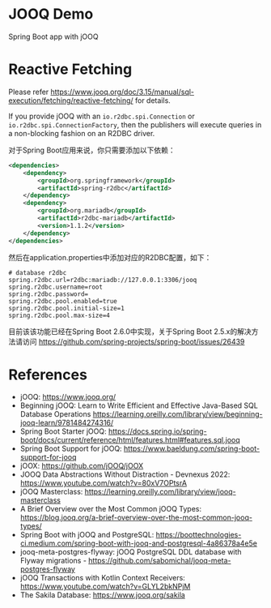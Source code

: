 JOOQ Demo
=============================
Spring Boot app with jOOQ


# Reactive Fetching

Please refer https://www.jooq.org/doc/3.15/manual/sql-execution/fetching/reactive-fetching/ for details.

If you provide jOOQ with an `io.r2dbc.spi.Connection` or `io.r2dbc.spi.ConnectionFactory`,
then the publishers will execute queries in a non-blocking fashion on an R2DBC driver.

对于Spring Boot应用来说，你只需要添加以下依赖：

```xml
<dependencies>
    <dependency>
        <groupId>org.springframework</groupId>
        <artifactId>spring-r2dbc</artifactId>
    </dependency>
    <dependency>
        <groupId>org.mariadb</groupId>
        <artifactId>r2dbc-mariadb</artifactId>
        <version>1.1.2</version>
    </dependency>
</dependencies>
```

然后在application.properties中添加对应的R2DBC配置，如下：

```properties
# database r2dbc
spring.r2dbc.url=r2dbc:mariadb://127.0.0.1:3306/jooq
spring.r2dbc.username=root
spring.r2dbc.password=
spring.r2dbc.pool.enabled=true
spring.r2dbc.pool.initial-size=1
spring.r2dbc.pool.max-size=4
```

目前该该功能已经在Spring Boot 2.6.0中实现，关于Spring Boot 2.5.x的解决方法请访问 https://github.com/spring-projects/spring-boot/issues/26439

# References

* jOOQ: https://www.jooq.org/
* Beginning jOOQ: Learn to Write Efficient and Effective Java-Based SQL Database Operations  https://learning.oreilly.com/library/view/beginning-jooq-learn/9781484274316/
* Spring Boot Starter jOOQ: https://docs.spring.io/spring-boot/docs/current/reference/html/features.html#features.sql.jooq
* Spring Boot Support for jOOQ: https://www.baeldung.com/spring-boot-support-for-jooq
* jOOX: https://github.com/jOOQ/jOOX
* JOOQ Data Abstractions Without Distraction - Devnexus 2022: https://www.youtube.com/watch?v=80xV7OPtsrA
* jOOQ Masterclass: https://learning.oreilly.com/library/view/jooq-masterclass
* A Brief Overview over the Most Common jOOQ Types: https://blog.jooq.org/a-brief-overview-over-the-most-common-jooq-types/
* Spring Boot with jOOQ and PostgreSQL: https://boottechnologies-ci.medium.com/spring-boot-with-jooq-and-postgresql-4a86378a4e5e
* jooq-meta-postgres-flyway: jOOQ PostgreSQL DDL database with Flyway migrations - https://github.com/sabomichal/jooq-meta-postgres-flyway
* jOOQ Transactions with Kotlin Context Receivers: https://www.youtube.com/watch?v=GLYL2bkNPjM
* The Sakila Database: https://www.jooq.org/sakila

